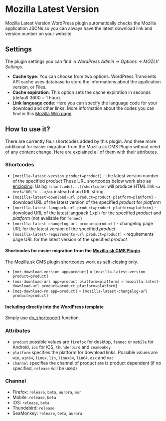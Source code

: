 # Mozilla Latest Version
Mozilla Latest Version WordPress plugin automatically checks the Mozilla application JSONs so you can always have the latest download link and version number on your website.

## Settings
The plugin settings you can find in _WordPress Admin -> Options -> MOZLV Settings_.
* __Cache type__: You can choose from two options. WordPress Transients API cache uses database to store the informations about the application version, or Files.
* __Cache expiration__: This option sets the cache expiration in seconds (default 3600 = 1 hour).
* __Link language code__: Here you can specify the language code for your download and other links. More information about the codes you can find in this [Mozilla Wiki page](https://wiki.mozilla.org/L10n:Locale_Codes).

## How to use it?
There are currently four shortcodes added by this plugin. And three more additional for easier migration from the Mozilla.sk CMS Plugin without need of any content change. Here are explained all of them with their attributes.

### Shortcodes
* `[mozilla-latest-version product=product]` - the latest version number of the specified _product_
These URL shortcodes below work also as [enclosing](https://codex.wordpress.org/Shortcode_API#Enclosing_vs_self-closing_shortcodes). Using `[shortcode]...[/shortcode]` will produce HTML link `<a href="URL">...</a>` instead of an URL string.
* `[mozilla-latest-download-url product=product platform=platform]` - download URL of the latest version of the specified _product_ for _platform_
* `[mozilla-latest-langpack-url product=product platform=platform]` - download URL of the latest langpack (.xpi) for the specified _product_ and _platform_ (not available for `fennec`)
* `[mozilla-latest-changelog-url product=product]` - changelog page URL for the latest version of the specified _product_
* `[mozilla-latest-requirements-url product=product]` - requirements page URL for the latest version of the specified _product_

#### Shortcodes for easier migration from the [Mozilla.sk CMS Plugin](https://github.com/MozillaCZ/mozsk-cms).
The Mozilla.sk CMS plugin shortcodes work as [self-closing](https://codex.wordpress.org/Shortcode_API#Enclosing_vs_self-closing_shortcodes) only.
* `[moz-download-version app=product]` = `[mozilla-latest-version product=product]`
* `[moz-download-url app=product platform=platform]` = `[mozilla-latest-download-url product=product platform=platform]`
* `[moz-download-rn app=product]` = `[mozilla-latest-changelog-url product=product]`

#### Including directly into the WordPress template
Simply use [do_shortcode()](https://codex.wordpress.org/Function_Reference/do_shortcode) function.

### Attributes
* `product` possible values are `firefox` for desktop, `fennec` or `mobile` for Android, `ios` for iOS, `thunderbird` and `seamonkey`
* `platform` specifies the platform for download links. Possible values are `win`, `win64`, `linux`, `lin`, `linux64`, `lin64`, `osx` and `mac`
* `channel` specifies the channel of product are is product dependent (if no specified, `release` will be used)

### Channel
* Firefox: `release`, `beta`, `aurora`, `esr`
* Mobile: `release`, `beta`
* iOS: `release`, `beta`
* Thundebird: `release`
* SeaMonkey: `release`, `beta`, `aurora`
